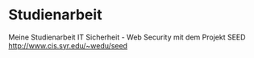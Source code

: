 # Studienarbeit
Meine Studienarbeit IT Sicherheit - Web Security mit dem Projekt SEED
http://www.cis.syr.edu/~wedu/seed